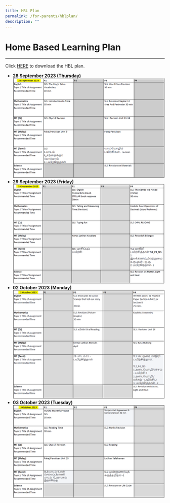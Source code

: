 ```yaml
---
title: HBL Plan
permalink: /for-parents/hblplan/
description: ""
---
```

Home Based Learning Plan
==================

--------
Click [HERE]() to download the HBL plan.
* **28 September 2023 (Thursday)**
![](/images/hbl_28sep2023.PNG)
**<br>**
* **29 September 2023 (Friday)**
![](/images/hbl_29sep2023.PNG)
**<br>**
* **02 October 2023 (Monday)**
![](/images/hbl_02oct2023.PNG)
**<br>**
* **03 October 2023 (Tuesday)**
![](/images/hbl_03oct2023.PNG)